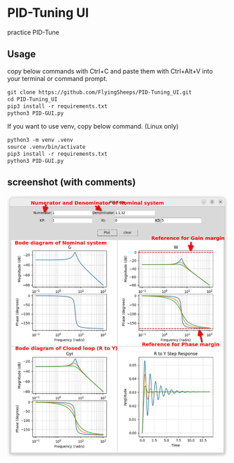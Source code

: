# PID-Tuning UI
practice PID-Tune

## Usage
copy below commands with Ctrl+C and paste them with Ctrl+Alt+V into your terminal or command prompt.
```
git clone https://github.com/FlyingSheeps/PID-Tuning_UI.git
cd PID-Tuning_UI
pip3 install -r requirements.txt
python3 PID-GUI.py
```

If you want to use venv, copy below command. (Linux only)
```
python3 -m venv .venv
source .venv/bin/activate
pip3 install -r requirements.txt
python3 PID-GUI.py
```
## screenshot (with comments)
![screenshot](/screenshot.png)
